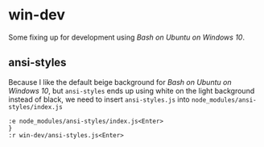 # win-dev

Some fixing up for development using _Bash on Ubuntu on Windows 10_.

## ansi-styles

Because I like the default beige background for _Bash on Ubuntu on Windows 10_,
but `ansi-styles` ends up using white on the light background instead of black,
we need to insert `ansi-styles.js` into `node_modules/ansi-styles/index.js`

```vim
:e node_modules/ansi-styles/index.js<Enter>
}
:r win-dev/ansi-styles.js<Enter>
```
